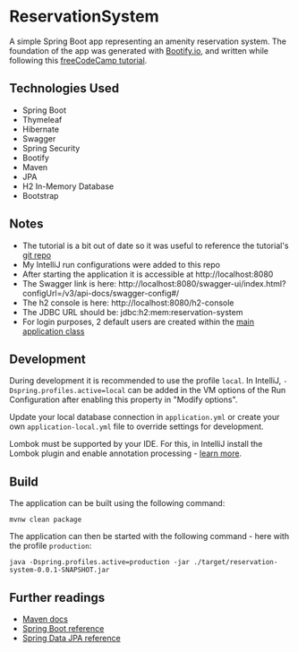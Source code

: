 # ReservationSystem

A simple Spring Boot app representing an amenity reservation system. The foundation of the app was generated with [Bootify.io](https://bootify.io/docs/), and written while following this [freeCodeCamp tutorial](https://www.freecodecamp.org/news/spring-boot-tutorial-build-fast-modern-java-app/).


## Technologies Used
- Spring Boot
- Thymeleaf
- Hibernate
- Swagger
- Spring Security
- Bootify
- Maven
- JPA
- H2 In-Memory Database
- Bootstrap

## Notes

- The tutorial is a bit out of date so it was useful to reference the tutorial's [git repo](https://github.com/yigiterinc/amenity-reservation-system)
- My IntelliJ run configurations were added to this repo
- After starting the application it is accessible at http://localhost:8080
- The Swagger link is here: http://localhost:8080/swagger-ui/index.html?configUrl=/v3/api-docs/swagger-config#/
- The h2 console is here: http://localhost:8080/h2-console
- The JDBC URL should be: jdbc:h2:mem:reservation-system
- For login purposes, 2 default users are created within the [main application class](https://github.com/adam112henry/reservation-system/blob/main/src/main/java/com/reservation_system/ReservationSystemApplication.java)

## Development

During development it is recommended to use the profile `local`. In IntelliJ, `-Dspring.profiles.active=local` can be added in the VM options of the Run Configuration after enabling this property in "Modify options".

Update your local database connection in `application.yml` or create your own `application-local.yml` file to override settings for development.

Lombok must be supported by your IDE. For this, in IntelliJ install the Lombok plugin and enable annotation processing - [learn more](https://bootify.io/intellij/spring-boot-with-lombok.html).

## Build

The application can be built using the following command:

```
mvnw clean package
```

The application can then be started with the following command - here with the profile `production`:

```
java -Dspring.profiles.active=production -jar ./target/reservation-system-0.0.1-SNAPSHOT.jar
```

## Further readings

* [Maven docs](https://maven.apache.org/guides/index.html)  
* [Spring Boot reference](https://docs.spring.io/spring-boot/docs/current/reference/htmlsingle/)  
* [Spring Data JPA reference](https://docs.spring.io/spring-data/jpa/docs/current/reference/html/)  
